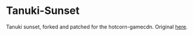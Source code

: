# Tanuki-Sunset
Tanuki sunset, forked and patched for the hotcorn-gamecdn. Original [here](https://github.com/Jokarcana/Tanuki-Sunset).
